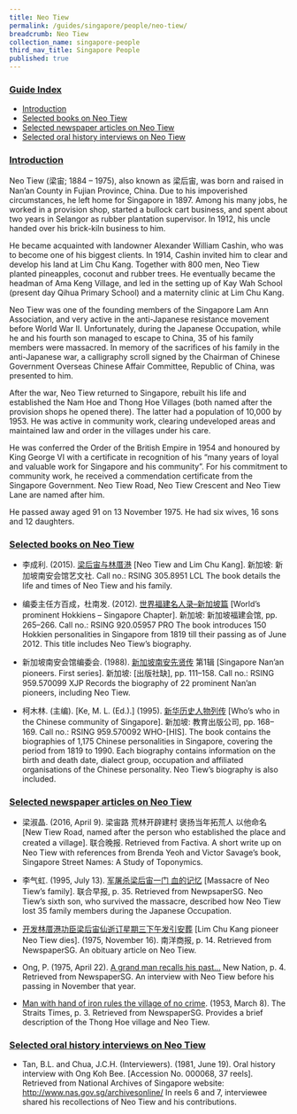 ```yaml
---
title: Neo Tiew
permalink: /guides/singapore/people/neo-tiew/
breadcrumb: Neo Tiew
collection_name: singapore-people
third_nav_title: Singapore People
published: true
---
```


### <u>Guide Index</u>

* [Introduction](#introduction)
* [Selected books on Neo Tiew](#selected-books-on-neo-tiew)
* [Selected newspaper articles on Neo Tiew](#selected-newspaper-articles-on-neo-tiew)
* [Selected oral history interviews on Neo Tiew](#selected-oral-history-interviews-on-neo-tiew)

### <u>Introduction</u>

Neo Tiew (梁宙; 1884 – 1975), also known as 梁后宙, was born and raised in Nan’an County in Fujian Province, China. Due to his impoverished circumstances, he left home for Singapore in 1897. Among his many jobs, he worked in a provision shop, started a bullock cart business, and spent about two years in Selangor as rubber plantation supervisor. In 1912, his uncle handed over his brick-kiln business to him.

He became acquainted with landowner Alexander William Cashin, who was to become one of his biggest clients. In 1914, Cashin invited him to clear and develop his land at Lim Chu Kang. Together with 800 men, Neo Tiew planted pineapples, coconut and rubber trees. He eventually became the headman of Ama Keng Village, and led in the setting up of Kay Wah School (present day Qihua Primary School) and a maternity clinic at Lim Chu Kang.

Neo Tiew was one of the founding members of the Singapore Lam Ann Association, and very active in the anti-Japanese resistance movement before World War II. Unfortunately, during the Japanese Occupation, while he and his fourth son managed to escape to China, 35 of his family members were massacred. In memory of the sacrifices of his family in the anti-Japanese war, a calligraphy scroll signed by the Chairman of Chinese Government Overseas Chinese Affair Committee, Republic of China, was presented to him.

After the war, Neo Tiew returned to Singapore, rebuilt his life and established the Nam Hoe and Thong Hoe Villages (both named after the provision shops he opened there). The latter had a population of 10,000 by 1953. He was active in community work, clearing undeveloped areas and maintained law and order in the villages under his care.

He was conferred the Order of the British Empire in 1954 and honoured by King George VI with a certificate in recognition of his “many years of loyal and valuable work for Singapore and his community”. For his commitment to community work, he received a commendation certificate from the Singapore Government. Neo Tiew Road, Neo Tiew Crescent and Neo Tiew Lane are named after him.

He passed away aged 91 on 13 November 1975. He had six wives, 16 sons and 12 daughters.


### <u>Selected books on Neo Tiew</u>

* 李成利. (2015). [梁后宙与林厝港](http://eservice.nlb.gov.sg/item_holding_s.aspx?bid=202522196) [Neo Tiew and Lim Chu Kang]. 新加坡: 新加坡南安会馆艺文社.
Call no.: RSING 305.8951 LCL
The book details the life and times of Neo Tiew and his family.


* 编委主任方百成，杜南发. (2012). [世界福建名人录–新加坡篇](http://eservice.nlb.gov.sg/item_holding_s.aspx?bid=200125706) [World’s prominent Hokkiens – Singapore Chapter]. 新加坡: 新加坡福建会馆, pp. 265–266.
Call no.: RSING 920.05957 PRO
The book introduces 150 Hokkien personalities in Singapore from 1819 till their passing as of June 2012. This title includes Neo Tiew’s biography.


* 新加坡南安会馆编委会. (1988). [新加坡南安先贤传](http://eservice.nlb.gov.sg/item_holding_s.aspx?bid=84524456)  第1辑 [Singapore Nan’an pioneers. First series]. 新加坡: \[出版社缺\], pp. 111–158.
Call no.: RSING 959.570099 XJP
Records the biography of 22 prominent Nan’an pioneers, including Neo Tiew.


* 柯木林. (主编). [Ke, M. L. (Ed.).] (1995). [新华历史人物列传](http://eservice.nlb.gov.sg/item_holding_s.aspx?bid=84500628) [Who’s who in the Chinese community of Singapore]. 新加坡: 教育出版公司, pp. 168–169.
Call no.: RSING 959.570092 WHO-\[HIS\].
The book contains the biographies of 1,175 Chinese personalities in Singapore, covering the period from 1819 to 1990. Each biography contains information on the birth and death date, dialect group, occupation and affiliated organisations of the Chinese personality. Neo Tiew’s biography is also included.


### <u>Selected newspaper articles on Neo Tiew</u>

* 梁淑晶. (2016, April 9). 梁宙路 荒林开辟建村 褒扬当年拓荒人 以他命名 [New Tiew Road, named after the person who established the place and created a village]. 联合晚报. Retrieved from Factiva.
A short write up on Neo Tiew with references from Brenda Yeoh and Victor Savage’s book, Singapore Street Names: A Study of Toponymics.


* 李气虹. (1995, July 13). [军屠杀梁后宙一门 血的记忆](http://eresources.nlb.gov.sg/newspapers/Digitised/Article/lhzb19950713-1.2.63.7.1) [Massacre of Neo Tiew’s family]. 联合早报, p. 35. Retrieved from NewpsaperSG.
Neo Tiew’s sixth son, who survived the massacre, described how Neo Tiew lost 35 family members during the Japanese Occupation.


* [开发林厝港功臣梁后宙仙逝订星期三下午发引安葬](http://eresources.nlb.gov.sg/newspapers/Digitised/Article/nysp19751116-1.2.34.22) [Lim Chu Kang pioneer Neo Tiew dies]. (1975, November 16). 南洋商报, p. 14. Retrieved from NewspaperSG.
An obituary article on Neo Tiew.


* Ong, P. (1975, April 22). [A grand man recalls his past…](http://eresources.nlb.gov.sg/newspapers/Digitised/Article/newnation19750422-1.2.7.8) New Nation, p. 4. Retrieved from NewspaperSG.
An interview with Neo Tiew before his passing in November that year.


* [Man with hand of iron rules the village of no crime](http://eresources.nlb.gov.sg/newspapers/Digitised/Article/straitstimes19530308-1.2.28). (1953, March 8). The Straits Times, p. 3. Retrieved from NewspaperSG.
Provides a brief description of the Thong Hoe village and Neo Tiew.


### <u>Selected oral history interviews on Neo Tiew</u>

* Tan, B.L. and Chua, J.C.H. (Interviewers). (1981, June 19). Oral history interview with Ong Koh Bee. [Accession No. 000068, 37 reels]. Retrieved from National Archives of Singapore website: http://www.nas.gov.sg/archivesonline/
In reels 6 and 7, interviewee shared his recollections of Neo Tiew and his contributions.